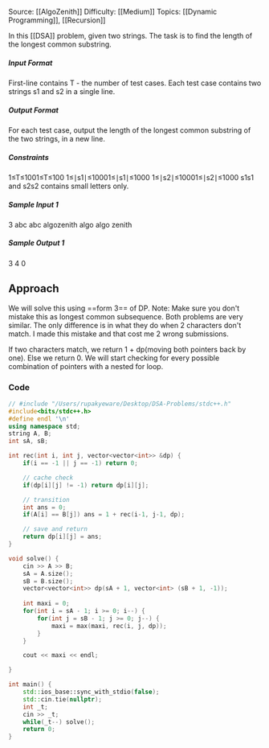 Source: [[AlgoZenith]]
Difficulty: [[Medium]]
Topics: [[Dynamic Programming]], [[Recursion]]

In this [[DSA]] problem, given two strings. The task is to find the length of the longest common substring.

##### Input Format

First-line contains T - the number of test cases. Each test case contains two strings s1 and s2 in a single line.

##### Output Format

For each test case, output the length of the longest common substring of the two strings, in a new line.

##### Constraints

1≤T≤1001≤T≤100 1≤∣s1∣≤10001≤∣s1∣≤1000 1≤∣s2∣≤10001≤∣s2∣≤1000 s1s1 and s2s2 contains small letters only.

##### Sample Input 1

3 abc abc algozenith algo algo zenith

##### Sample Output 1

3 4 0

## Approach 
We will solve this using ==form 3== of DP. 
Note: Make sure you don't mistake this as longest common subsequence.
Both problems are very similar. The only difference is in what they do when 2 characters don't match.
I made this mistake and that cost me 2 wrong submissions.

If two characters match, we return 1 + dp(moving both pointers back by one). Else we return 0.
We will start checking for every possible combination of pointers with a nested for loop.

### Code 
``` cpp
// #include "/Users/rupakyeware/Desktop/DSA-Problems/stdc++.h"
#include<bits/stdc++.h>
#define endl '\n'
using namespace std;
string A, B;
int sA, sB;

int rec(int i, int j, vector<vector<int>> &dp) {
    if(i == -1 || j == -1) return 0;

    // cache check
    if(dp[i][j] != -1) return dp[i][j];

    // transition
    int ans = 0;
    if(A[i] == B[j]) ans = 1 + rec(i-1, j-1, dp);

    // save and return
    return dp[i][j] = ans;
}

void solve() {
    cin >> A >> B;
    sA = A.size();
    sB = B.size();
    vector<vector<int>> dp(sA + 1, vector<int> (sB + 1, -1));
    
    int maxi = 0;
    for(int i = sA - 1; i >= 0; i--) {
        for(int j = sB - 1; j >= 0; j--) {
            maxi = max(maxi, rec(i, j, dp));
        }
    }

    cout << maxi << endl;

}

int main() {
    std::ios_base::sync_with_stdio(false);
    std::cin.tie(nullptr);
    int _t;
    cin >> _t;
    while(_t--) solve();
    return 0;
}
```